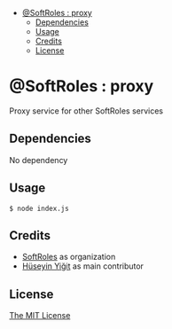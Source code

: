 - [@SoftRoles : proxy](#softroles--proxy)
  - [Dependencies](#dependencies)
  - [Usage](#usage)
  - [Credits](#credits)
  - [License](#license)

# @SoftRoles : proxy 

Proxy service for other SoftRoles services

## Dependencies

No dependency

## Usage

`$ node index.js`

## Credits

  - [SoftRoles](http://github.com/softroles) as organization
  - [Hüseyin Yiğit](http://github.com/yigithsyn) as main contributor

## License

[The MIT License](http://opensource.org/licenses/MIT)